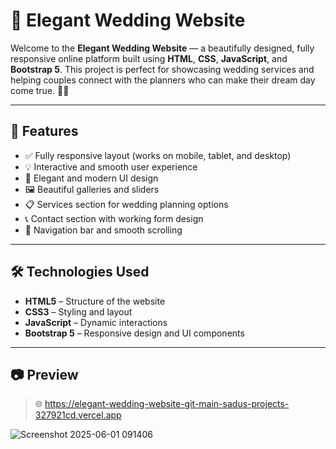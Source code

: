 # 💍 Elegant Wedding  Website

Welcome to the **Elegant Wedding  Website** — a beautifully designed, fully responsive online platform built using **HTML**, **CSS**, **JavaScript**, and **Bootstrap 5**. This project is perfect for showcasing wedding services and helping couples connect with the planners who can make their dream day come true. 💒✨

---

## 🌟 Features

- ✅ Fully responsive layout (works on mobile, tablet, and desktop)
- 💡 Interactive and smooth user experience
- 🎨 Elegant and modern UI design
- 🖼️ Beautiful galleries and sliders
- 📋 Services section for wedding planning options
- 📞 Contact section with working form design
- 📌 Navigation bar and smooth scrolling

---

## 🛠️ Technologies Used

- **HTML5** – Structure of the website  
- **CSS3** – Styling and layout  
- **JavaScript** – Dynamic interactions  
- **Bootstrap 5** – Responsive design and UI components

---

## 📷 Preview

> 🌐 https://elegant-wedding-website-git-main-sadus-projects-327921cd.vercel.app

![Screenshot 2025-06-01 091406](https://github.com/user-attachments/assets/358e1633-9822-492f-acfb-3ab844e09498)

